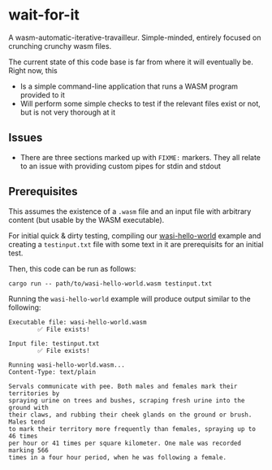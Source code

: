 # wait-for-it
A wasm-automatic-iterative-travailleur. Simple-minded, entirely focused on crunching crunchy wasm files.

The current state of this code base is far from where it will eventually be. Right now, this

* Is a simple command-line application that runs a WASM program provided to it
* Will perform some simple checks to test if the relevant files exist or not, but is not very thorough at it
## Issues

* There are three sections marked up with `FIXME:` markers. They all relate to an issue with providing custom pipes for stdin and stdout 
## Prerequisites

This assumes the existence of a `.wasm` file and an input file with arbitrary content (but usable by the WASM executable).

For initial quick & dirty testing, compiling our [wasi-hello-world](https://github.com/servals/wasm-samples/tree/main/wasi-hello-world) example and creating a `testinput.txt` file with some text in it are prerequisits for an initial test.

Then, this code can be run as follows:

```
cargo run -- path/to/wasi-hello-world.wasm testinput.txt
```

Running the `wasi-hello-world` example will produce output similar to the following:
```
Executable file: wasi-hello-world.wasm
        ✅ File exists!

Input file: testinput.txt
        ✅ File exists!

Running wasi-hello-world.wasm...
Content-Type: text/plain

Servals communicate with pee. Both males and females mark their territories by
spraying urine on trees and bushes, scraping fresh urine into the ground with
their claws, and rubbing their cheek glands on the ground or brush. Males tend
to mark their territory more frequently than females, spraying up to 46 times
per hour or 41 times per square kilometer. One male was recorded marking 566
times in a four hour period, when he was following a female.
```
